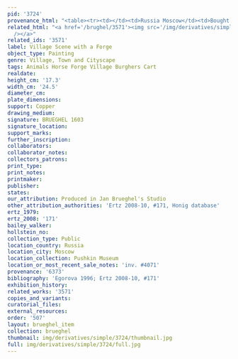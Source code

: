 ```yaml
---
pid: '3724'
provenance_html: "<table><tr><td></td><td>Russia Moscow</td><td>Bought by V.A. Alekseev</td></tr></table>"
related_html: "<a href='/brughel/3571'><img src='/img/derivatives/simple/3571/thumbnail.jpg'
  /></a>"
related_ids: '3571'
label: Village Scene with a Forge
object_type: Painting
genre: Village, Town and Cityscape
tags: Animals Horse Forge Village Burghers Cart
realdate: 
height_cm: '17.3'
width_cm: '24.5'
diameter_cm: 
plate_dimensions: 
support: Copper
drawing_medium: 
signature: BRUEGHEL 1603
signature_location: 
support_marks: 
further_inscription: 
collaborators: 
collaborator_notes: 
collectors_patrons: 
print_type: 
print_notes: 
printmaker: 
publisher: 
states: 
our_attribution: Produced in Jan Brueghel's Studio
other_attribution_authorities: 'Ertz 2008-10, #171, Honig database'
ertz_1979: 
ertz_2008: '171'
bailey_walker: 
hollstein_no: 
collection_type: Public
location_country: Russia
location_city: Moscow
location_collection: Pushkin Museum
location_or_most_recent_sale_notes: 'inv. #4071'
provenance: '6373'
bibliography: 'Egorova 1996; Ertz 2008-10, #171'
exhibition_history: 
related_works: '3571'
copies_and_variants: 
curatorial_files: 
external_resources: 
order: '507'
layout: brueghel_item
collection: brueghel
thumbnail: img/derivatives/simple/3724/thumbnail.jpg
full: img/derivatives/simple/3724/full.jpg
---
```

